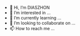 - 👋 Hi, I’m DIASZHON 
- 👀 I’m interested in ...
- 🌱 I’m currently learning ...
- 💞️ I’m looking to collaborate on ...
- 📫 How to reach me ...

<!---
diasgapurzanov/diasgapurzanov is a ✨ special ✨ repository because its `README.md` (this file) appears on your GitHub profile.
You can click the Preview link to take a look at your changes.
--->
